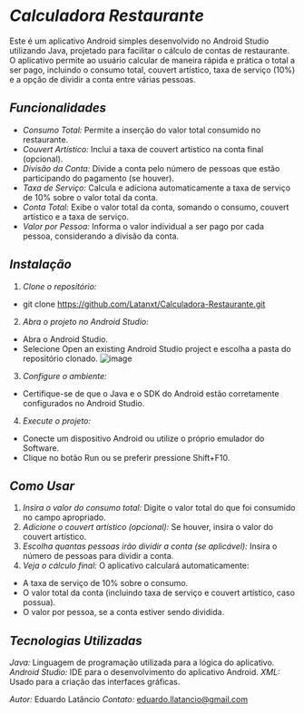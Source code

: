 # *Calculadora Restaurante*

Este é um aplicativo Android simples desenvolvido no Android Studio utilizando Java, projetado para facilitar o cálculo de contas de restaurante. O aplicativo permite ao usuário calcular de maneira rápida e prática o total a ser pago, incluindo o consumo total, couvert artístico, taxa de serviço (10%) e a opção de dividir a conta entre várias pessoas.

## *Funcionalidades*
- *Consumo Total:* Permite a inserção do valor total consumido no restaurante.
- *Couvert Artístico:* Inclui a taxa de couvert artístico na conta final (opcional).
- *Divisão da Conta:* Divide a conta pelo número de pessoas que estão participando do pagamento (se houver).
- *Taxa de Serviço:* Calcula e adiciona automaticamente a taxa de serviço de 10% sobre o valor total da conta.
- *Conta Total:* Exibe o valor total da conta, somando o consumo, couvert artístico e a taxa de serviço.
- *Valor por Pessoa:* Informa o valor individual a ser pago por cada pessoa, considerando a divisão da conta.

## *Instalação*
1. *Clone o repositório:*
- git clone https://github.com/Latanxt/Calculadora-Restaurante.git
  
2. *Abra o projeto no Android Studio:*
- Abra o Android Studio.
- Selecione Open an existing Android Studio project e escolha a pasta do repositório clonado.
![image](https://github.com/user-attachments/assets/8e702a31-c7c2-4bff-9717-ddfce0b5f007)

3. *Configure o ambiente:*
- Certifique-se de que o Java e o SDK do Android estão corretamente configurados no Android Studio.
  
4. *Execute o projeto:*
- Conecte um dispositivo Android ou utilize o próprio emulador do Software.
- Clique no botão Run ou se preferir pressione Shift+F10.

## *Como Usar*
1. *Insira o valor do consumo total:* Digite o valor total do que foi consumido no campo apropriado.
2. *Adicione o couvert artístico (opcional):* Se houver, insira o valor do couvert artístico.
3. *Escolha quantas pessoas irão dividir a conta (se aplicável):* Insira o número de pessoas para dividir a conta.
4. *Veja o cálculo final:* O aplicativo calculará automaticamente:
- A taxa de serviço de 10% sobre o consumo.
- O valor total da conta (incluindo taxa de serviço e couvert artístico, caso possua).
- O valor por pessoa, se a conta estiver sendo dividida.

## *Tecnologias Utilizadas*
*Java:* Linguagem de programação utilizada para a lógica do aplicativo.
*Android Studio:* IDE para o desenvolvimento do aplicativo Android.
*XML:* Usado para a criação das interfaces gráficas.

*Autor:* Eduardo Latâncio
*Contato:* eduardo.llatancio@gmail.com
